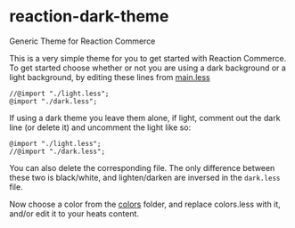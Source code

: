 # reaction-dark-theme
Generic Theme for Reaction Commerce

This is a very simple theme for you to get started with Reaction
Commerce.  To get started choose whether or not you are using a dark
background or a light background, by editing these lines from
[main.less](client/styles/main.less)

```
//@import "./light.less";
@import "./dark.less";
```

If using a dark theme you leave them alone, if light, comment out the
dark line (or delete it) and uncomment the light like so:

```
@import "./light.less";
//@import "./dark.less";
```

You can also delete the corresponding file.  The only difference between
these two is black/white, and lighten/darken are inversed in the `dark.less` file.

Now choose a color from the [colors](client/styles/colors) folder, and
replace colors.less with it, and/or edit it to your heats content.
